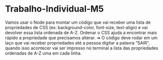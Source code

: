 # Trabalho-Individual-M5
Vamos usar o Node para montar um código que vai receber uma lista de
propriedades de CSS (ex: background-color, font-size, text-align) e vai devolver
essa lista ordenada de A-Z. Ordenar o CSS ajuda a encontrar mais rápido a
propriedade que precisamos alterar.
➔ O código deve rodar em um laço que vai receber propriedades até a
pessoa digitar a palavra “SAIR”, quando isso acontecer vai ser impresso
no terminal a lista das propriedades ordenadas de A-Z uma em cada linha.
